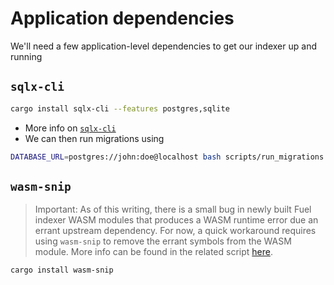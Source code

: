 # Application dependencies

We'll need a few application-level dependencies to get our indexer up and running

## `sqlx-cli`

```bash
cargo install sqlx-cli --features postgres,sqlite
```

- More info on [`sqlx-cli`](https://github.com/launchbadge/sqlx/blob/main/sqlx-cli/README.md#enable-building-in-offline-mode-with-query)
- We can then run migrations using

```bash
DATABASE_URL=postgres://john:doe@localhost bash scripts/run_migrations.bash
```


## `wasm-snip`

> Important: As of this writing, there is a small bug in newly built Fuel indexer WASM modules that produces a WASM runtime error due an errant upstream dependency. For now, a quick workaround requires using `wasm-snip` to remove the errant symbols from the WASM module. More info can be found in the related script [here](https://github.com/FuelLabs/fuel-indexer/blob/master/scripts/stripper.bash).

```bash
cargo install wasm-snip
```

